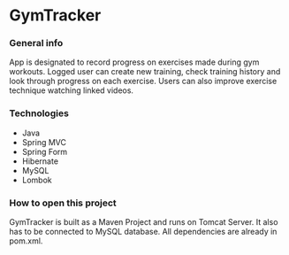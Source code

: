 # GymTracker

### General info

App is designated to record progress on exercises made during gym workouts. Logged user can create new training, check training history and look through progress on each exercise. Users can also improve exercise technique watching linked videos.

### Technologies

- Java
 - Spring MVC
 - Spring Form
 - Hibernate
 - MySQL
 - Lombok
 
### How to open this project

GymTracker is built as a Maven Project and runs on Tomcat Server. It also has to be connected to MySQL database. All dependencies are already in pom.xml.
